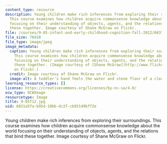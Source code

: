 ```yaml
---
content_type: resource
description: Young children make rich inferences from exploring their surroundings.
  This course examines how children acquire commonsense knowledge about the world
  focusing on their understanding of objects, agents, and the relations that bind
  these together. Image courtesy of Shane McGraw on Flickr.
file: /courses/9-85-infant-and-early-childhood-cognition-fall-2012/6831a5fab95d10bbdc2fcb93149bff2e_9-85f12.jpg
file_size: 76428
file_type: image/jpeg
image_metadata:
  caption: Young children make rich inferences from exploring their surroundings.
    This course examines how children acquire commonsense knowledge about the world
    focusing on their understanding of objects, agents, and the relations that bind
    these together. (Image courtesy of [Shane McGraw](http://www.flickr.com/photos/darkseid/480501095/in/set-72157624981993760)
    on Flickr.)
  credit: Image courtesy of Shane McGraw on Flickr.
  image-alt: A toddler's hand feels the water and stone floor of a clear stream.
learning_resource_types: []
license: https://creativecommons.org/licenses/by-nc-sa/4.0/
ocw_type: OCWImage
resourcetype: Image
title: 9-85f12.jpg
uid: 6831a5fa-b95d-10bb-dc2f-cb93149bff2e
---
```

Young children make rich inferences from exploring their surroundings. This course examines how children acquire commonsense knowledge about the world focusing on their understanding of objects, agents, and the relations that bind these together. Image courtesy of Shane McGraw on Flickr.